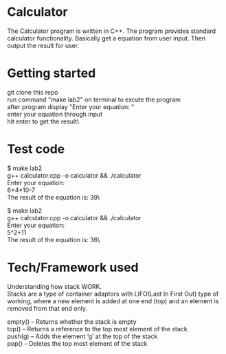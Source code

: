 # Calculator
The Calculator program is written in C++. The program provides standard calculator functionality. Basically get a equation from user input. Then output the result for user.

# Getting started
git clone this repo\
run command "make lab2" on terminal to excute the program\
after program display "Enter your equation: "\
enter your equation through input\
hit enter to get the result\

# Test code
$ make lab2\
g++ calculator.cpp -o calculator && ./calculator\
Enter your equation: \
6+4*10-7\
The result of the equation is: 39\

$ make lab2\
g++ calculator.cpp -o calculator && ./calculator\
Enter your equation:\
5^2+11\
The result of the equation is: 36\

# Tech/Framework used
Understanding how stack WORK.\
Stacks are a type of container adaptors with LIFO(Last In First Out) type of working, where a new element is added at one end (top) and an element is removed from that end only. 

empty() – Returns whether the stack is empty\
top() – Returns a reference to the top most element of the stack \
push(g) – Adds the element ‘g’ at the top of the stack\
pop() – Deletes the top most element of the stack 

